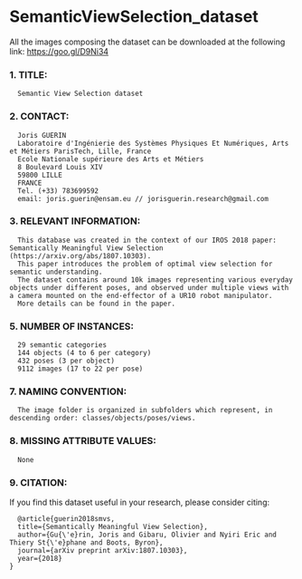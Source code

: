# SemanticViewSelection_dataset

All the images composing the dataset can be downloaded at the following link: https://goo.gl/D9Ni34

### 1. TITLE: 

      Semantic View Selection dataset

### 2. CONTACT: 

      Joris GUERIN
      Laboratoire d'Ingénierie des Systèmes Physiques Et Numériques, Arts et Métiers ParisTech, Lille, France
      Ecole Nationale supérieure des Arts et Métiers
      8 Boulevard Louis XIV
      59800 LILLE
      FRANCE
      Tel. (+33) 783699592
      email: joris.guerin@ensam.eu // jorisguerin.research@gmail.com

### 3. RELEVANT INFORMATION:
      
      This database was created in the context of our IROS 2018 paper: Semantically Meaningful View Selection (https://arxiv.org/abs/1807.10303). 
      This paper introduces the problem of optimal view selection for semantic understanding. 
      The dataset contains around 10k images representing various everyday objects under different poses, and observed under multiple views with a camera mounted on the end-effector of a UR10 robot manipulator.
      More details can be found in the paper.

### 5. NUMBER OF INSTANCES:

      29 semantic categories
      144 objects (4 to 6 per category)
      432 poses (3 per object)
      9112 images (17 to 22 per pose)

### 7. NAMING CONVENTION:

      The image folder is organized in subfolders which represent, in descending order: classes/objects/poses/views.

### 8. MISSING ATTRIBUTE VALUES: 

      None

### 9. CITATION:

If you find this dataset useful in your research, please consider citing:

      @article{guerin2018smvs,
	  title={Semantically Meaningful View Selection},
	  author={Gu{\'e}rin, Joris and Gibaru, Olivier and Nyiri Eric and Thiery St{\'e}phane and Boots, Byron},
	  journal={arXiv preprint arXiv:1807.10303},
	  year={2018}
	}
